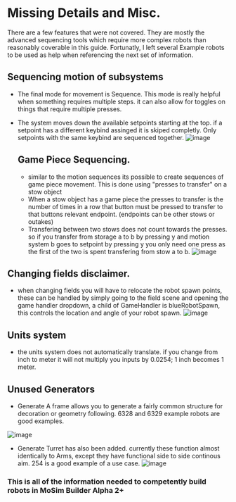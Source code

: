# Missing Details and Misc.

There are a few features that were not covered. They are mostly the advanced sequencing tools which require more complex robots than reasonably coverable in this guide. Fortunatly, I left several Example robots to be used 
as help when referencing the next set of information.

## Sequencing motion of subsystems
* The final mode for movement is Sequence. This mode is really helpful when something requires multiple steps. it can also allow for toggles on things that require multiple presses.
* The system moves down the available setpoints starting at the top. if a setpoint has a different keybind assinged it is skiped completly. Only setpoints with the same keybind are sequenced together.
![image](https://github.com/user-attachments/assets/778e12c5-9108-40d7-964c-11ff46e0344b)



  ## Game Piece Sequencing.
  * similar to the motion sequences its possible to create sequences of game piece movement. This is done using "presses to transfer" on a stow object
  * When a stow object has a game piece the presses to transfer is the number of times in a row that button must be pressed to transfer to that buttons relevant endpoint. (endpoints can be other stows or outakes)
  * Transfering between two stows does not count towards the presses. so if you transfer from storage a to b by pressing y and motion system b goes to setpoint by pressing y you only need one press as the first of the two is spent transfering from stow a to b.
![image](https://github.com/user-attachments/assets/50e50902-d79a-49fe-b98d-7cbdfa051531)

## Changing fields disclaimer.

* when changing fields you will have to relocate the robot spawn points, these can be handled by simply going to the field scene and opening the game handler dropdown, a child of GameHandler is blueRobotSpawn, this controls the location and angle of your robot spawn.
![image](https://github.com/user-attachments/assets/e5baff41-a3c7-49ce-a7c5-5c2e47b3ad5d)

## Units system
* the units system does not automatically translate. if you change from inch to meter it will not multiply you inputs by 0.0254; 1 inch becomes 1 meter. 

## Unused Generators
* Generate A frame allows you to generate a fairly common structure for decoration or geometry following. 6328 and 6329 example  robots are good examples.

![image](https://github.com/user-attachments/assets/0884e4f9-9a8e-4d7b-9e97-2e86f4d7ba26)

* Generate Turret has also been added. currently these function almost identically to Arms, except they have functional side to side continous aim. 254 is a good example of a use case.
![image](https://github.com/user-attachments/assets/5f51a851-1d1a-4555-9a5b-63575a6bcb6d)


### This is all of the information needed to competently build robots in MoSim Builder Alpha 2+
 
